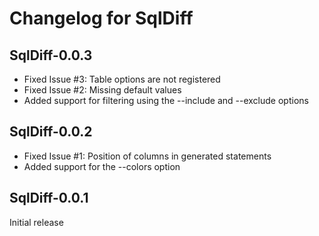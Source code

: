 Changelog for SqlDiff
=====================

SqlDiff-0.0.3
-------------
* Fixed Issue #3: Table options are not registered 
* Fixed Issue #2: Missing default values
* Added support for filtering using the --include and --exclude options

SqlDiff-0.0.2
-------------
* Fixed Issue #1: Position of columns in generated statements
* Added support for the --colors option

SqlDiff-0.0.1
-------------
Initial release